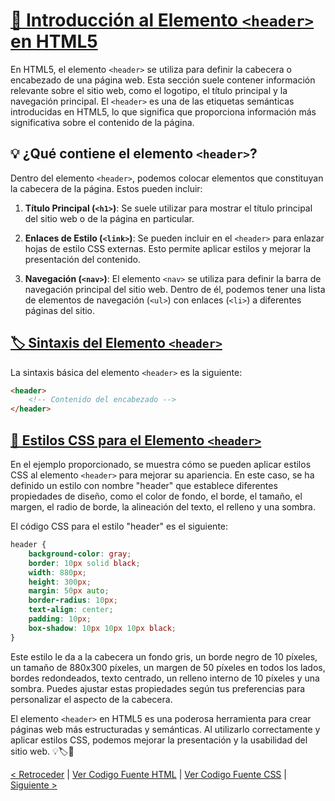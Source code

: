 # [🧭 Introducción al Elemento `<header>` en HTML5](https://github.com/YonRasgg/Curso-de-Python-Desde-Cero/blob/main/14.%20HTML%205/Index.html)

En HTML5, el elemento `<header>` se utiliza para definir la cabecera o encabezado de una página web. Esta sección suele contener información relevante sobre el sitio web, como el logotipo, el título principal y la navegación principal. El `<header>` es una de las etiquetas semánticas introducidas en HTML5, lo que significa que proporciona información más significativa sobre el contenido de la página.

## 💡 ¿Qué contiene el elemento `<header>`?

Dentro del elemento `<header>`, podemos colocar elementos que constituyan la cabecera de la página. Estos pueden incluir:

1. **Título Principal (`<h1>`)**: Se suele utilizar para mostrar el título principal del sitio web o de la página en particular.

2. **Enlaces de Estilo (`<link>`)**: Se pueden incluir en el `<header>` para enlazar hojas de estilo CSS externas. Esto permite aplicar estilos y mejorar la presentación del contenido.

3. **Navegación (`<nav>`)**: El elemento `<nav>` se utiliza para definir la barra de navegación principal del sitio web. Dentro de él, podemos tener una lista de elementos de navegación (`<ul>`) con enlaces (`<li>`) a diferentes páginas del sitio.

## [🏷️ Sintaxis del Elemento `<header>`](https://github.com/YonRasgg/Curso-de-Python-Desde-Cero/blob/main/14.%20HTML%205/Index.html)

La sintaxis básica del elemento `<header>` es la siguiente:

```html
<header>
    <!-- Contenido del encabezado -->
</header>
```

## [🔗 Estilos CSS para el Elemento `<header>`](https://github.com/YonRasgg/Curso-de-Python-Desde-Cero/blob/main/14.%20HTML%205/Style.css)

En el ejemplo proporcionado, se muestra cómo se pueden aplicar estilos CSS al elemento `<header>` para mejorar su apariencia. En este caso, se ha definido un estilo con nombre "header" que establece diferentes propiedades de diseño, como el color de fondo, el borde, el tamaño, el margen, el radio de borde, la alineación del texto, el relleno y una sombra.

El código CSS para el estilo "header" es el siguiente:

```css
header {
    background-color: gray;
    border: 10px solid black;
    width: 880px;
    height: 300px;
    margin: 50px auto;
    border-radius: 10px;
    text-align: center; 
    padding: 10px;
    box-shadow: 10px 10px 10px black;   
}
```

Este estilo le da a la cabecera un fondo gris, un borde negro de 10 píxeles, un tamaño de 880x300 píxeles, un margen de 50 píxeles en todos los lados, bordes redondeados, texto centrado, un relleno interno de 10 píxeles y una sombra. Puedes ajustar estas propiedades según tus preferencias para personalizar el aspecto de la cabecera.

El elemento `<header>` en HTML5 es una poderosa herramienta para crear páginas web más estructuradas y semánticas. Al utilizarlo correctamente y aplicar estilos CSS, podemos mejorar la presentación y la usabilidad del sitio web. 💡🏷️🔗

[< Retroceder](https://github.com/YonRasgg/Curso-de-Python-Desde-Cero/blob/main/14.%20HTML%205/HTML5.md) | [Ver Codigo Fuente HTML](https://github.com/YonRasgg/Curso-de-Python-Desde-Cero/blob/main/14.%20HTML%205/Index.html) | [Ver Codigo Fuente CSS](https://github.com/YonRasgg/Curso-de-Python-Desde-Cero/blob/main/14.%20HTML%205/Style.css) | [Siguiente >](https://github.com/YonRasgg/Curso-de-Python-Desde-Cero/blob/main/14.%20HTML%205/2.Main.md)
